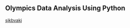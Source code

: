 ## Olympics Data Analysis Using Python

[sjkbvakj](https://drive.google.com/drive/folders/19dCkREUadXgET8rbdKyhJ4nYgLcK-j_a?usp=sharing)
